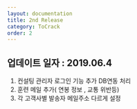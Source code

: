 ```yaml
---
layout: documentation
title: 2nd Release
category: ToCrack
order: 2
---
```


## 업데이트 일자 : 2019.06.4
  1. 컨설팅 관리자 로그인 기능 추가 DB연동 처리
  2. 훈련 메일 추가( 연봉 정보 , 교통 위반등)
  3. 각 고객사별 발송자 메일주소 다르게 설정
